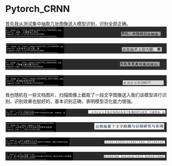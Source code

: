 # Pytorch_CRNN

首先我从测试集中抽取几张图像送入模型识别，识别全部正确。
![](./image_show/522.png)

![](./image_show/523.png)

![](./image_show/524.png)

![](./image_show/525.png)

我也随机在一些文档图片、扫描图像上截取了一段文字图像送入我们该模型进行识别，识别效果也挺好的，基本识别正确，表明模型泛化能力很强。

![](./image_show/518.png)

![](./image_show/519.png)

![](./image_show/520.png)

![](./image_show/521.png)

